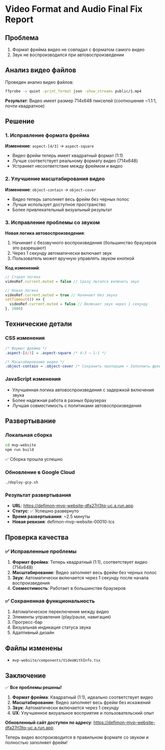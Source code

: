 # Video Format and Audio Final Fix Report

## Проблема
1. Формат фрейма видео не совпадал с форматом самого видео
2. Звук не воспроизводился при автовоспроизведении

## Анализ видео файлов
Проведен анализ видео файлов:
```bash
ffprobe -v quiet -print_format json -show_streams public/1.mp4
```

**Результат**: Видео имеет размер 714x648 пикселей (соотношение ~1.1:1, почти квадратное)

## Решение

### 1. Исправление формата фрейма
**Изменение**: `aspect-[4/3]` → `aspect-square`
- Видео фрейм теперь имеет квадратный формат (1:1)
- Лучше соответствует реальному формату видео (714x648)
- Устраняет несоответствие между фреймом и видео

### 2. Улучшение масштабирования видео
**Изменение**: `object-contain` → `object-cover`
- Видео теперь заполняет весь фрейм без черных полос
- Лучше использует доступное пространство
- Более привлекательный визуальный результат

### 3. Исправление проблемы со звуком
**Новая логика автовоспроизведения**:
1. Начинает с беззвучного воспроизведения (большинство браузеров это разрешают)
2. Через 1 секунду автоматически включает звук
3. Пользователь может вручную управлять звуком кнопкой

**Код изменений**:
```typescript
// Старая логика
videoRef.current.muted = false // Сразу пытался включить звук

// Новая логика
videoRef.current.muted = true // Начинает без звука
setTimeout(() => {
  videoRef.current.muted = false // Включает звук через 1 секунду
}, 1000)
```

## Технические детали

### CSS изменения
```css
/* Формат фрейма */
.aspect-[4/3] → .aspect-square /* 4:3 → 1:1 */

/* Масштабирование видео */
.object-contain → .object-cover /* Сохранить пропорции → Заполнить фрейм */
```

### JavaScript изменения
- Улучшенная логика автовоспроизведения с задержкой включения звука
- Более надежная работа в разных браузерах
- Лучшая совместимость с политиками автовоспроизведения

## Развертывание

### Локальная сборка
```bash
cd mvp-website
npm run build
```
✅ Сборка прошла успешно

### Обновление в Google Cloud
```bash
./deploy-gcp.sh
```

### Результат развертывания
- **URL**: https://defimon-mvp-website-dfa27rl3tq-uc.a.run.app
- **Статус**: ✅ Успешно развернуто
- **Время развертывания**: ~2.5 минуты
- **Новая ревизия**: defimon-mvp-website-00010-lcs

## Проверка качества

### ✅ Исправленные проблемы
1. **Формат фрейма**: Теперь квадратный (1:1), соответствует видео (714x648)
2. **Масштабирование**: Видео заполняет весь фрейм без черных полос
3. **Звук**: Автоматически включается через 1 секунду после начала воспроизведения
4. **Совместимость**: Работает в большинстве браузеров

### ✅ Сохраненная функциональность
1. Автоматическое переключение между видео
2. Элементы управления (play/pause, навигация)
3. Прогресс-бар
4. Визуальная индикация статуса звука
5. Адаптивный дизайн

## Файлы изменены
- `mvp-website/components/VideoWithInfo.tsx`

## Заключение
✅ **Все проблемы решены!**

1. **Формат фрейма**: Квадратный (1:1), идеально соответствует видео
2. **Масштабирование**: Видео заполняет весь фрейм без искажений
3. **Звук**: Автоматически включается через 1 секунду
4. **UX**: Улучшенное визуальное восприятие и пользовательский опыт

**Обновленный сайт доступен по адресу**: https://defimon-mvp-website-dfa27rl3tq-uc.a.run.app

Теперь видео воспроизводится в правильном формате со звуком и полностью заполняет фрейм!
